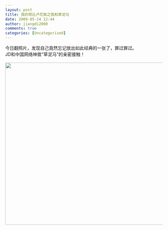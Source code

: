 ```yaml
---
layout: post
title: 我的荷比卢花絮之我和草泥马
date: 2009-05-24 12:44
author: jiangdi2000
comments: true
categories: [Uncategorized]
---
```

<div id="msgcns!C840C88DA912213B!1627" class="bvMsg"> 今日翻照片，发现自己竟然忘记放出如此经典的一张了，罪过罪过。<br />JD和中国网络神兽“草泥马”的亲密接触！<br /><br /><span><a href="https://uodwca.blu.livefilestore.com/y1mHYlkY5HhIWgriRJHSOGxlXglXd7j0Am4wpX5TJQEJRTSPT1gb_a3-lnAS_fw4e26sgfk0pARxLc1twIOQEsssxalyWX3-nKixiY2Iki6dIXfUTSfbG7rMKoHrW7s2ZI3CBPyjFjGPFVJJfKgW9V26A/DSCF4171.JPG" target="_blank" rel="WLPP;url=https://uodwca.blu.livefilestore.com/y1mHYlkY5HhIWgriRJHSOGxlXglXd7j0Am4wpX5TJQEJRTSPT1gb_a3-lnAS_fw4e26sgfk0pARxLc1twIOQEsssxalyWX3-nKixiY2Iki6dIXfUTSfbG7rMKoHrW7s2ZI3CBPyjFjGPFVJJfKgW9V26A/DSCF4171.JPG"><img style="width:689px;height:518px;" src="https://uodwca.blu.livefilestore.com/y1mHYlkY5HhIWgriRJHSOGxlXglXd7j0Am4wpX5TJQEJRTSPT1gb_a3-lnAS_fw4e26sgfk0pARxLc1twIOQEsssxalyWX3-nKixiY2Iki6dIXfUTSfbG7rMKoHrW7s2ZI3CBPyjFjGPFVJJfKgW9V26A/DSCF4171.JPG" alt="" /></a></span><br /></div>
